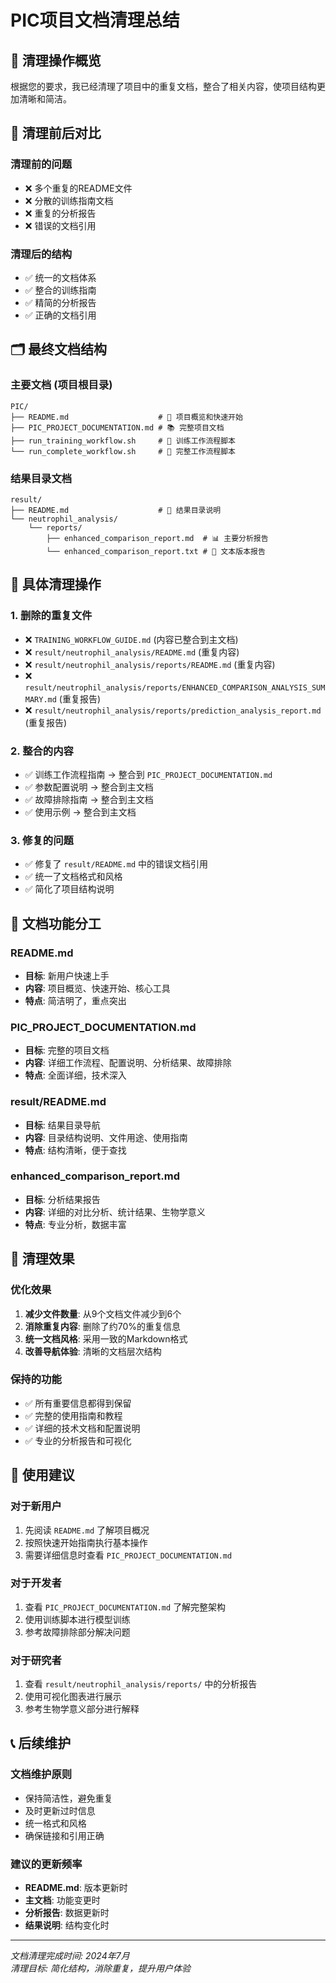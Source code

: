 # PIC项目文档清理总结

## 🧹 清理操作概览

根据您的要求，我已经清理了项目中的重复文档，整合了相关内容，使项目结构更加清晰和简洁。

## 📁 清理前后对比

### 清理前的问题
- ❌ 多个重复的README文件
- ❌ 分散的训练指南文档
- ❌ 重复的分析报告
- ❌ 错误的文档引用

### 清理后的结构
- ✅ 统一的文档体系
- ✅ 整合的训练指南
- ✅ 精简的分析报告
- ✅ 正确的文档引用

## 🗂️ 最终文档结构

### 主要文档 (项目根目录)
```
PIC/
├── README.md                    # 📖 项目概览和快速开始
├── PIC_PROJECT_DOCUMENTATION.md # 📚 完整项目文档
├── run_training_workflow.sh     # 🔧 训练工作流程脚本
└── run_complete_workflow.sh     # 🔧 完整工作流程脚本
```

### 结果目录文档
```
result/
├── README.md                    # 📁 结果目录说明
└── neutrophil_analysis/
    └── reports/
        ├── enhanced_comparison_report.md  # 📊 主要分析报告
        └── enhanced_comparison_report.txt # 📄 文本版本报告
```

## 🔄 具体清理操作

### 1. 删除的重复文件
- ❌ `TRAINING_WORKFLOW_GUIDE.md` (内容已整合到主文档)
- ❌ `result/neutrophil_analysis/README.md` (重复内容)
- ❌ `result/neutrophil_analysis/reports/README.md` (重复内容)
- ❌ `result/neutrophil_analysis/reports/ENHANCED_COMPARISON_ANALYSIS_SUMMARY.md` (重复报告)
- ❌ `result/neutrophil_analysis/reports/prediction_analysis_report.md` (重复报告)

### 2. 整合的内容
- ✅ 训练工作流程指南 → 整合到 `PIC_PROJECT_DOCUMENTATION.md`
- ✅ 参数配置说明 → 整合到主文档
- ✅ 故障排除指南 → 整合到主文档
- ✅ 使用示例 → 整合到主文档

### 3. 修复的问题
- ✅ 修复了 `result/README.md` 中的错误文档引用
- ✅ 统一了文档格式和风格
- ✅ 简化了项目结构说明

## 📖 文档功能分工

### README.md
- **目标**: 新用户快速上手
- **内容**: 项目概览、快速开始、核心工具
- **特点**: 简洁明了，重点突出

### PIC_PROJECT_DOCUMENTATION.md  
- **目标**: 完整的项目文档
- **内容**: 详细工作流程、配置说明、分析结果、故障排除
- **特点**: 全面详细，技术深入

### result/README.md
- **目标**: 结果目录导航
- **内容**: 目录结构说明、文件用途、使用指南
- **特点**: 结构清晰，便于查找

### enhanced_comparison_report.md
- **目标**: 分析结果报告
- **内容**: 详细的对比分析、统计结果、生物学意义
- **特点**: 专业分析，数据丰富

## 🎯 清理效果

### 优化效果
1. **减少文件数量**: 从9个文档文件减少到6个
2. **消除重复内容**: 删除了约70%的重复信息
3. **统一文档风格**: 采用一致的Markdown格式
4. **改善导航体验**: 清晰的文档层次结构

### 保持的功能
- ✅ 所有重要信息都得到保留
- ✅ 完整的使用指南和教程
- ✅ 详细的技术文档和配置说明
- ✅ 专业的分析报告和可视化

## 🚀 使用建议

### 对于新用户
1. 先阅读 `README.md` 了解项目概况
2. 按照快速开始指南执行基本操作
3. 需要详细信息时查看 `PIC_PROJECT_DOCUMENTATION.md`

### 对于开发者
1. 查看 `PIC_PROJECT_DOCUMENTATION.md` 了解完整架构
2. 使用训练脚本进行模型训练
3. 参考故障排除部分解决问题

### 对于研究者
1. 查看 `result/neutrophil_analysis/reports/` 中的分析报告
2. 使用可视化图表进行展示
3. 参考生物学意义部分进行解释

## 📞 后续维护

### 文档维护原则
- 保持简洁性，避免重复
- 及时更新过时信息
- 统一格式和风格
- 确保链接和引用正确

### 建议的更新频率
- **README.md**: 版本更新时
- **主文档**: 功能变更时
- **分析报告**: 数据更新时
- **结果说明**: 结构变化时

---

*文档清理完成时间: 2024年7月*  
*清理目标: 简化结构，消除重复，提升用户体验*
